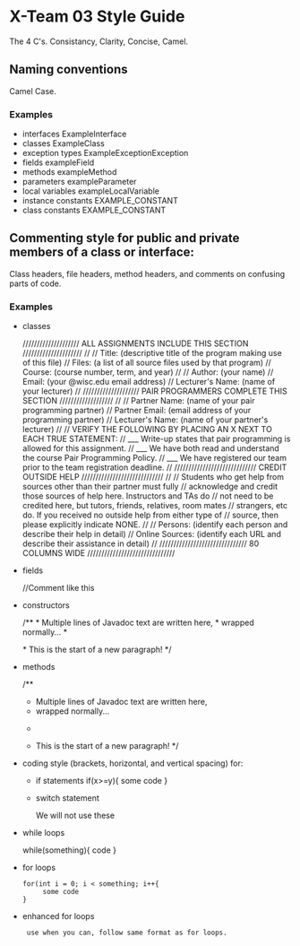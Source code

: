 # X-Team 03 Style Guide

The 4 C's. Consistancy, Clarity, Concise, Camel.

## Naming conventions

Camel Case.

### Examples
* interfaces
 ExampleInterface
* classes
 ExampleClass
* exception types
 ExampleExceptionException
* fields
 exampleField
* methods
 exampleMethod
* parameters
 exampleParameter
* local variables
 exampleLocalVariable
* instance constants
 EXAMPLE_CONSTANT
* class constants
 EXAMPLE_CONSTANT

## Commenting style for public and private members of a class or interface:

Class headers, file headers, method headers, and comments on confusing parts of code.

### Examples

* classes

    //////////////////// ALL ASSIGNMENTS INCLUDE THIS SECTION /////////////////////
    //
    // Title:           (descriptive title of the program making use of this file)
    // Files:           (a list of all source files used by that program)
    // Course:          (course number, term, and year)
    //
    // Author:          (your name)
    // Email:           (your @wisc.edu email address)
    // Lecturer's Name: (name of your lecturer)
    //
    //////////////////// PAIR PROGRAMMERS COMPLETE THIS SECTION ///////////////////
    //
    // Partner Name:    (name of your pair programming partner)
    // Partner Email:   (email address of your programming partner)
    // Lecturer's Name: (name of your partner's lecturer)
    // 
    // VERIFY THE FOLLOWING BY PLACING AN X NEXT TO EACH TRUE STATEMENT:
    //   ___ Write-up states that pair programming is allowed for this assignment.
    //   ___ We have both read and understand the course Pair Programming Policy.
    //   ___ We have registered our team prior to the team registration deadline.
    //
    ///////////////////////////// CREDIT OUTSIDE HELP /////////////////////////////
    //
    // Students who get help from sources other than their partner must fully 
    // acknowledge and credit those sources of help here.  Instructors and TAs do 
    // not need to be credited here, but tutors, friends, relatives, room mates 
    // strangers, etc do.  If you received no outside help from either type of 
    // source, then please explicitly indicate NONE.
    //
    // Persons:         (identify each person and describe their help in detail)
    // Online Sources:  (identify each URL and describe their assistance in detail)
    //
    /////////////////////////////// 80 COLUMNS WIDE ///////////////////////////////

* fields

     //Comment like this

* constructors

     /**
      * Multiple lines of Javadoc text are written here,
      * wrapped normally...
      * <p>
      * This is the start of a new paragraph!
      */
 
* methods

    /**
     * Multiple lines of Javadoc text are written here,
     * wrapped normally...
     * <p>
     * This is the start of a new paragraph!
     */
 
* coding style (brackets, horizontal, and vertical spacing) for:

  * if statements
        if(x>=y){
           some code
        }
    
  * switch statement
  
       We will not use these
 
 * while loops
 
     while(something){
        code
     }
  
  * for loops
  
        for(int i = 0; i < something; i++{
             some code
        }
        
  * enhanced for loops
  
         use when you can, follow same format as for loops.
